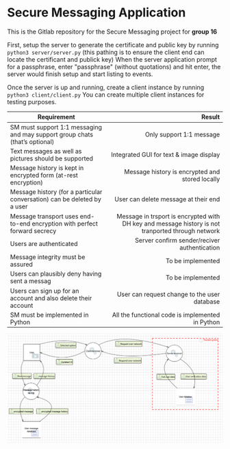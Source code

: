 # Secure Messaging Application

This is the Gitlab repository for the Secure Messaging project for **group 16**

First, setup the server to generate the certificate and public key by running
`python3 server/server.py`
(this pathing is to ensure the client end can locate the certificant and publick key)
When the server application prompt for a passphrase, enter "passphrase" (without quotations) and hit enter, the server would finish setup and start listing to events.

Once the server is up and running, create a client instance by running
`python3 client/client.py`
You can create multiple client instances for testing purposes.


| Requirement	| Result 		| 
| -------------	|-------------:| 
|SM must support 1:1 messaging and may support group chats (that’s optional)| Only support 1:1 message|
|Text messages as well as pictures should be supported|Integrated GUI for text & image display|
|Message history is kept in encrypted form (at-rest encryption)| Message history is encrypted and stored locally|
|Message history (for a particular conversation) can be deleted by a user| User can delete message at their end|
|Message transport uses end-to-end encryption with perfect forward secrecy|Message in trsport is encrypted with DH key and message history is not tranported through network|
|Users are authenticated | Server confirm sender/reciver authentication|
|Message integrity must be assured| To be implemented|
|Users can plausibly deny having sent a messag|To be implemented|
|Users can sign up for an account and also delete their account|User can request change to the user database|
|SM must be implemented in Python| All the functional code is implemented in Python|

<img src="Documents/DFD_visual.png"/>
